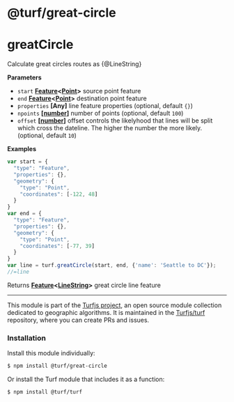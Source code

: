 # @turf/great-circle

# greatCircle

Calculate great circles routes as {@LineString}

**Parameters**

-   `start` **[Feature](http://geojson.org/geojson-spec.html#feature-objects)&lt;[Point](http://geojson.org/geojson-spec.html#point)>** source point feature
-   `end` **[Feature](http://geojson.org/geojson-spec.html#feature-objects)&lt;[Point](http://geojson.org/geojson-spec.html#point)>** destination point feature
-   `properties` **\[Any]** line feature properties (optional, default `{}`)
-   `npoints` **\[[number](https://developer.mozilla.org/en-US/docs/Web/JavaScript/Reference/Global_Objects/Number)]** number of points (optional, default `100`)
-   `offset` **\[[number](https://developer.mozilla.org/en-US/docs/Web/JavaScript/Reference/Global_Objects/Number)]** offset controls the likelyhood that lines will
    be split which cross the dateline. The higher the number the more likely. (optional, default `10`)

**Examples**

```javascript
var start = {
  "type": "Feature",
  "properties": {},
  "geometry": {
    "type": "Point",
    "coordinates": [-122, 48]
  }
}
var end = {
  "type": "Feature",
  "properties": {},
  "geometry": {
    "type": "Point",
    "coordinates": [-77, 39]
  }
}
var line = turf.greatCircle(start, end, {'name': 'Seattle to DC'});
//=line
```

Returns **[Feature](http://geojson.org/geojson-spec.html#feature-objects)&lt;[LineString](http://geojson.org/geojson-spec.html#linestring)>** great circle line feature

<!-- This file is automatically generated. Please don't edit it directly:
if you find an error, edit the source file (likely index.js), and re-run
./scripts/generate-readmes in the turf project. -->

---

This module is part of the [Turfjs project](http://turfjs.org/), an open source
module collection dedicated to geographic algorithms. It is maintained in the
[Turfjs/turf](https://github.com/Turfjs/turf) repository, where you can create
PRs and issues.

### Installation

Install this module individually:

```sh
$ npm install @turf/great-circle
```

Or install the Turf module that includes it as a function:

```sh
$ npm install @turf/turf
```
